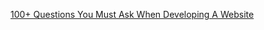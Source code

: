 [100+ Questions You Must Ask When Developing A Website](https://marketingland.com/100-questions-you-must-ask-when-developing-web-site-86342)